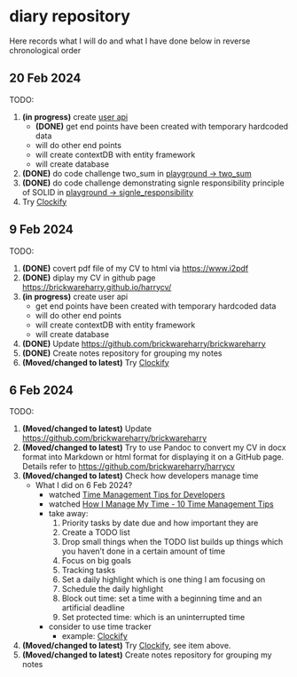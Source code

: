 # diary repository
Here records what I will do and what I have done below in reverse chronological order
## 20 Feb 2024
TODO:
1. **(in progress)** create [user api](https://github.com/brickwareharry/user_api)
    - **(DONE)** get end points have been created with temporary hardcoded data
    - will do other end points 
    - will create contextDB with entity framework
    - will create database
2. **(DONE)** do code challenge two_sum in [playground -> two_sum](https://github.com/brickwareharry/playground/tree/main/two_sum)
3. **(DONE)** do code challenge demonstrating signle responsibility principle of SOLID in [playground -> signle_responsibility](https://github.com/brickwareharry/playground/tree/main/single_responsibility)
4. Try [Clockify](https://clockify.me/developer-time-tracking)
## 9 Feb 2024
TODO:
1. **(DONE)** covert pdf file of my CV to html via https://www.i2pdf 
2. **(DONE)** diplay my CV in github page https://brickwareharry.github.io/harrycv/
3. **(in progress)** create user api
    - get end points have been created with temporary hardcoded data
    - will do other end points 
    - will create contextDB with entity framework
    - will create database
4. **(DONE)** Update https://github.com/brickwareharry/brickwareharry
4. **(DONE)** Create notes repository for grouping my notes
5. **(Moved/changed to latest)** Try [Clockify](https://clockify.me/developer-time-tracking)
## 6 Feb 2024
TODO:
1. **(Moved/changed to latest)** Update https://github.com/brickwareharry/brickwareharry
2. **(Moved/changed to latest)** Try to use Pandoc to convert my CV in docx format into Markdown or html format for displaying it on a GitHub page. Details refer to https://github.com/brickwareharry/harrycv
3. **(Moved/changed to latest)** Check how developers manage time
    - What I did on 6 Feb 2024?
        - watched [Time Management Tips for Developers](https://youtu.be/QRVEuwOn6kI?si=3VB__Qh1yddI-nUu)
        - watched [How I Manage My Time - 10 Time Management Tips](https://youtu.be/iONDebHX9qk?si=erYfj2_GPUGR7bUb)
        - take away:
            1. Priority tasks by date due and how important they are
            2. Create a TODO list
            3. Drop small things when the TODO list builds up things which you haven’t done in a certain amount of time
            4. Focus on big goals
            5. Tracking tasks
            6. Set a daily highlight which is one thing I am focusing on
            7. Schedule the daily highlight
            8. Block out time: set a time with a beginning time and an artificial deadline
            9. Set protected time: which is an uninterrupted time
        - consider to use time tracker
            - example: [Clockify](https://clockify.me/developer-time-tracking)
4. **(Moved/changed to latest)** Try [Clockify](https://clockify.me/developer-time-tracking), see item above.
5. **(Moved/changed to latest)** Create notes repository for grouping my notes


